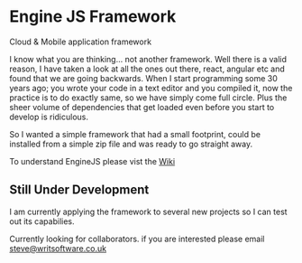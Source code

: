 # Engine JS Framework
Cloud & Mobile application framework

I know what you are thinking... not another framework. Well there is a valid reason, I have taken a look at all the ones out there, react, angular etc and found that we are going backwards. When I start programming some 30 years ago; you wrote your code in a text editor and you compiled it, now the practice is to do exactly same, so we have simply come full circle. Plus the sheer volume of dependencies that get loaded even before you start to develop is ridiculous.

So I wanted a simple framework that had a small footprint, could be installed from a simple zip file and was ready to go straight away.

To understand EngineJS please vist the [Wiki](https://github.com/write-software/enginejs/wiki)<br>

## Still Under Development

I am currently applying the framework to several new projects so I can test out its capabilies.

Currently looking for collaborators. if you are interested please email steve@writsoftware.co.uk
